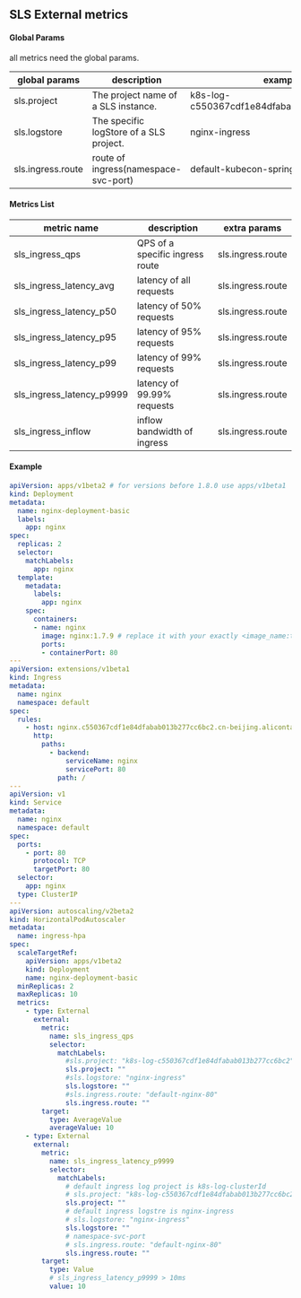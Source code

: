 ## SLS External metrics 

#### Global Params 

all metrics need the global params.


| global params       | description              | example            | required | 
| ------------------- | ------------------------ | ------------------ | -------- | 
| sls.project         | The project name of a SLS instance. | k8s-log-c550367cdf1e84dfabab013b277cc6bc2" | True | 
| sls.logstore        | The specific logStore of a SLS project. | nginx-ingress  | True | 
| sls.ingress.route   | route of ingress(namespace-svc-port)| default-kubecon-springboot-demo-6666 | True | 
 

#### Metrics List 

| metric name     | description                     | extra params |     
| --------------- | ------------------------------- | ------------ |
| sls_ingress_qps | QPS of a specific ingress route |  sls.ingress.route | 
| sls_ingress_latency_avg | latency of all requests |  sls.ingress.route        | 
| sls_ingress_latency_p50 | latency of 50% requests|  sls.ingress.route        | 
| sls_ingress_latency_p95 | latency of 95% requests |  sls.ingress.route        | 
| sls_ingress_latency_p99 | latency of 99% requests |  sls.ingress.route        | 
| sls_ingress_latency_p9999 | latency of 99.99% requests |  sls.ingress.route        | 
| sls_ingress_inflow | inflow bandwidth of ingress |  sls.ingress.route        | 

#### Example 
```yaml
apiVersion: apps/v1beta2 # for versions before 1.8.0 use apps/v1beta1
kind: Deployment
metadata:
  name: nginx-deployment-basic
  labels:
    app: nginx
spec:
  replicas: 2
  selector:
    matchLabels:
      app: nginx
  template:
    metadata:
      labels:
        app: nginx
    spec:
      containers:
      - name: nginx
        image: nginx:1.7.9 # replace it with your exactly <image_name:tags>
        ports:
        - containerPort: 80
---
apiVersion: extensions/v1beta1
kind: Ingress
metadata:
  name: nginx
  namespace: default
spec:
  rules:
    - host: nginx.c550367cdf1e84dfabab013b277cc6bc2.cn-beijing.alicontainer.com
      http:
        paths:
          - backend:
              serviceName: nginx
              servicePort: 80
            path: /
---
apiVersion: v1
kind: Service
metadata:
  name: nginx
  namespace: default
spec:
  ports:
    - port: 80
      protocol: TCP
      targetPort: 80
  selector:
    app: nginx
  type: ClusterIP
---
apiVersion: autoscaling/v2beta2
kind: HorizontalPodAutoscaler
metadata:
  name: ingress-hpa
spec:
  scaleTargetRef:
    apiVersion: apps/v1beta2
    kind: Deployment
    name: nginx-deployment-basic
  minReplicas: 2
  maxReplicas: 10
  metrics:
    - type: External
      external:
        metric:
          name: sls_ingress_qps
          selector:
            matchLabels:
              #sls.project: "k8s-log-c550367cdf1e84dfabab013b277cc6bc2"
              sls.project: ""
              #sls.logstore: "nginx-ingress"
              sls.logstore: ""
              #sls.ingress.route: "default-nginx-80"
              sls.ingress.route: ""
        target:
          type: AverageValue
          averageValue: 10
    - type: External
      external:
        metric:
          name: sls_ingress_latency_p9999
          selector:
            matchLabels:
              # default ingress log project is k8s-log-clusterId
              # sls.project: "k8s-log-c550367cdf1e84dfabab013b277cc6bc2"
              sls.project: ""
              # default ingress logstre is nginx-ingress
              # sls.logstore: "nginx-ingress"
              sls.logstore: ""
              # namespace-svc-port
              # sls.ingress.route: "default-nginx-80"
              sls.ingress.route: ""
        target:
          type: Value
          # sls_ingress_latency_p9999 > 10ms
          value: 10

```



